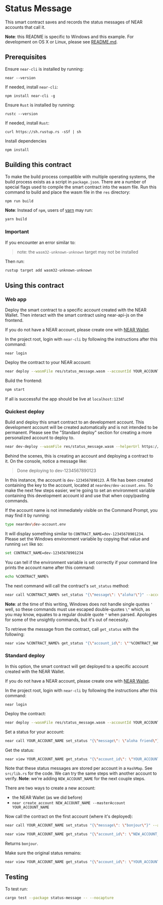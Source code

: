 Status Message
==============

This smart contract saves and records the status messages of NEAR accounts that call it.

**Note**: this README is specific to Windows and this example. For development on OS X or Linux, please see [README.md](README.md).

## Prerequisites
Ensure `near-cli` is installed by running:

```
near --version
```

If needed, install `near-cli`:

```
npm install near-cli -g
```

Ensure `Rust` is installed by running:

```
rustc --version
```

If needed, install `Rust`:

```
curl https://sh.rustup.rs -sSf | sh
```

Install dependencies

```
npm install
```

## Building this contract
To make the build process compatible with multiple operating systems, the build process exists as a script in `package.json`.
There are a number of special flags used to compile the smart contract into the wasm file.
Run this command to build and place the wasm file in the `res` directory:
```bash
npm run build
```

**Note**: Instead of `npm`, users of [yarn](https://yarnpkg.com) may run:
```bash
yarn build
```

### Important
If you encounter an error similar to:
>note: the `wasm32-unknown-unknown` target may not be installed

Then run:

```bash
rustup target add wasm32-unknown-unknown
```

## Using this contract

### Web app

Deploy the smart contract to a specific account created with the NEAR Wallet. Then interact with the smart contract using near-api-js on the frontend.

If you do not have a NEAR account, please create one with [NEAR Wallet](https://wallet.nearprotocol.com).

In the project root, login with `near-cli` by following the instructions after this command:

```
near login
```

Deploy the contract to your NEAR account:

```bash
near deploy --wasmFile res/status_message.wasm --accountId YOUR_ACCOUNT_NAME
```

Build the frontend:

```bash
npm start
```

If all is successful the app should be live at `localhost:1234`!

### Quickest deploy
Build and deploy this smart contract to an development account. This development account will be created automatically and is not intended to be permanent. Please see the "Standard deploy" section for creating a more personalized account to deploy to.

```bash
near dev-deploy --wasmFile res/status_message.wasm --helperUrl https://near-contract-helper.onrender.com
```

Behind the scenes, this is creating an account and deploying a contract to it. On the console, notice a message like:

>Done deploying to dev-1234567890123

In this instance, the account is `dev-1234567890123`. A file has been created containing the key to the account, located at `neardev/dev-account.env`. To make the next few steps easier, we're going to set an environment variable containing this development account id and use that when copy/pasting commands.

If the account name is not immediately visible on the Command Prompt, you may find it by running:

```bash
type neardev\dev-account.env
```

It will display something similar to `CONTRACT_NAME=dev-12345678901234`.
Please set the Windows environment variable by copying that value and running `set` like so:

```bash
set CONTRACT_NAME=dev-12345678901234
```

You can tell if the environment variable is set correctly if your command line prints the account name after this command:
```bash
echo %CONTRACT_NAME%
```

The next command will call the contract's `set_status` method:

```bash
near call %CONTRACT_NAME% set_status "{\"message\": \"aloha!\"}" --accountId %CONTRACT_NAME%
```

**Note**: at the time of this writing, Windows does not handle single quotes `'` well, so these commands must use escaped double-quotes `\"` which, as you may know, equates to a regular double quote `"` when parsed. Apologies for some of the unsightly commands, but it's out of necessity.

To retrieve the message from the contract, call `get_status` with the following:

```bash
near view %CONTRACT_NAME% get_status "{\"account_id\": \""%CONTRACT_NAME%"\"}" --accountId %CONTRACT_NAME%
```

### Standard deploy
In this option, the smart contract will get deployed to a specific account created with the NEAR Wallet.

If you do not have a NEAR account, please create one with [NEAR Wallet](https://wallet.nearprotocol.com).

In the project root, login with `near-cli` by following the instructions after this command:

```
near login
```

Deploy the contract:

```bash
near deploy --wasmFile res/status_message.wasm --accountId YOUR_ACCOUNT_NAME
```

Set a status for your account:

```bash
near call YOUR_ACCOUNT_NAME set_status "{\"message\": \"aloha friend\"}" --accountId YOUR_ACCOUNT_NAME
```

Get the status:

```bash
near view YOUR_ACCOUNT_NAME get_status "{\"account_id\": \"YOUR_ACCOUNT_NAME\"}"
```

Note that these status messages are stored per account in a `HashMap`. See `src/lib.rs` for the code. We can try the same steps with another account to verify.
**Note**: we're adding `NEW_ACCOUNT_NAME` for the next couple steps.

There are two ways to create a new account:
 - the NEAR Wallet (as we did before)
 - `near create_account NEW_ACCOUNT_NAME --masterAccount YOUR_ACCOUNT_NAME`

Now call the contract on the first account (where it's deployed):

```bash
near call YOUR_ACCOUNT_NAME set_status "{\"message\": \"bonjour\"}" --accountId NEW_ACCOUNT_NAME
```

```bash
near view YOUR_ACCOUNT_NAME get_status "{\"account_id\": \"NEW_ACCOUNT_NAME\"}"
```

Returns `bonjour`.

Make sure the original status remains:

```bash
near view YOUR_ACCOUNT_NAME get_status "{\"account_id\": \"YOUR_ACCOUNT_NAME\"}"
```

## Testing
To test run:
```bash
cargo test --package status-message -- --nocapture
```
